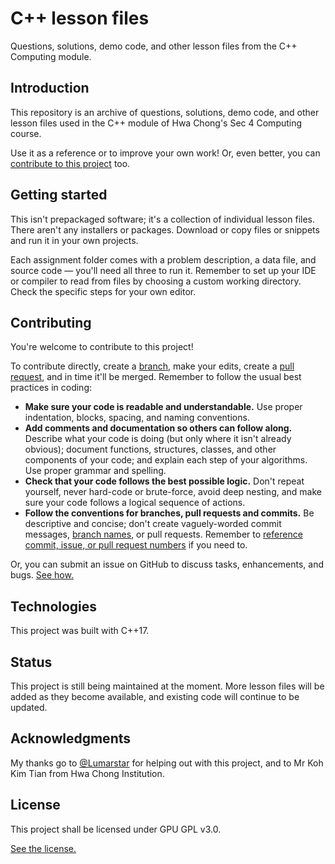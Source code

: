 # C++ lesson files
Questions, solutions, demo code, and other lesson files from the C++ Computing module.

## Introduction
This repository is an archive of questions, solutions, demo code, and other lesson files used in the C++ module of Hwa Chong's Sec 4 Computing course.

Use it as a reference or to improve your own work! Or, even better, you can [contribute to this project](#contributing) too.

## Getting started
This isn't prepackaged software; it's a collection of individual lesson files. There aren't any installers or packages. Download or copy files or snippets and run it in your own projects.

Each assignment folder comes with a problem description, a data file, and source code — you'll need all three to run it. Remember to set up your IDE or compiler to read from files by choosing a custom working directory. Check the specific steps for your own editor.

## Contributing
You're welcome to contribute to this project!

To contribute directly, create a [branch](https://docs.github.com/en/github/collaborating-with-issues-and-pull-requests/about-branches), make your edits, create a [pull request](https://docs.github.com/en/github/collaborating-with-issues-and-pull-requests/about-pull-requests), and in time it'll be merged. Remember to follow the usual best practices in coding:
* __Make sure your code is readable and understandable.__ Use proper indentation, blocks, spacing, and naming conventions.
* __Add comments and documentation so others can follow along.__ Describe what your code is doing (but only where it isn't already obvious); document functions, structures, classes, and other components of your code; and explain each step of your algorithms. Use proper grammar and spelling.
* __Check that your code follows the best possible logic.__ Don't repeat yourself, never hard-code or brute-force, avoid deep nesting, and make sure your code follows a logical sequence of actions.
* __Follow the conventions for branches, pull requests and commits.__ Be descriptive and concise; don't create vaguely-worded commit messages, [branch names](https://gist.github.com/digitaljhelms/4287848), or pull requests. Remember to [reference commit, issue, or pull request numbers](https://docs.github.com/en/github/writing-on-github/autolinked-references-and-urls) if you need to.

Or, you can submit an issue on GitHub to discuss tasks, enhancements, and bugs. [See how.](https://guides.github.com/features/issues/)

## Technologies
This project was built with C++17.

## Status
This project is still being maintained at the moment. More lesson files will be added as they become available, and existing code will continue to be updated.

## Acknowledgments
My thanks go to [@Lumarstar](https://github.com/Lumarstar) for helping out with this project, and to Mr Koh Kim Tian from Hwa Chong Institution. 

## License
This project shall be licensed under GPU GPL v3.0.

[See the license.](./LICENSE.txt)
